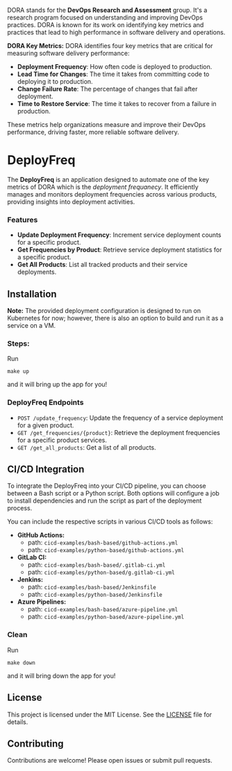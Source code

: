 DORA stands for the **DevOps Research and Assessment** group. It's a research program focused on understanding and improving DevOps practices. DORA is known for its work on identifying key metrics and practices that lead to high performance in software delivery and operations.

**DORA Key Metrics:** DORA identifies four key metrics that are critical for measuring software delivery performance:
   - **Deployment Frequency**: How often code is deployed to production.
   - **Lead Time for Changes**: The time it takes from committing code to deploying it to production.
   - **Change Failure Rate**: The percentage of changes that fail after deployment.
   - **Time to Restore Service**: The time it takes to recover from a failure in production.

These metrics help organizations measure and improve their DevOps performance, driving faster, more reliable software delivery.

# DeployFreq 

The **DeployFreq** is an application designed to automate one of the key metrics of DORA which is the *deployment frequanecy*. It efficiently manages and monitors deployment frequencies across various products, providing insights into deployment activities.

### Features
- **Update Deployment Frequency**: Increment service deployment counts for a specific product.
- **Get Frequencies by Product**: Retrieve service deployment statistics for a specific product.
- **Get All Products**: List all tracked products and their service deployments.

## Installation

**Note:** The provided deployment configuration is designed to run on Kubernetes for now; however, there is also an option to build and run it as a service on a VM.

### Steps: 
Run 
```   
make up
```   
and it will bring up the app for you!

### DeployFreq Endpoints
- `POST /update_frequency`: Update the frequency of a service deployment for a given product.   
- `GET /get_frequencies/{product}`: Retrieve the deployment frequencies for a specific product services.   
- `GET /get_all_products`: Get a list of all products.

## CI/CD Integration

To integrate the DeployFreq into your CI/CD pipeline, you can choose between a Bash script or a Python script. Both options will configure a job to install dependencies and run the script as part of the deployment process.   

You can include the respective scripts in various CI/CD tools as follows:
- **GitHub Actions:**  
  - path: `cicd-examples/bash-based/github-actions.yml`  
  - path: `cicd-examples/python-based/github-actions.yml`    
- **GitLab CI:**
  - path: `cicd-examples/bash-based/.gitlab-ci.yml`    
  - path: `cicd-examples/python-based/g.gitlab-ci.yml`     
- **Jenkins:**
  - path: `cicd-examples/bash-based/Jenkinsfile`    
  - path: `cicd-examples/python-based/Jenkinsfile`   
- **Azure Pipelines:**
  - path: `cicd-examples/bash-based/azure-pipeline.yml` 
  - path: `cicd-examples/python-based/azure-pipeline.yml`   

### Clean 

Run 
```   
make down  
```   
and it will bring down the app for you!

## License

This project is licensed under the MIT License. See the [LICENSE](LICENSE) file for details.


## Contributing
Contributions are welcome! Please open issues or submit pull requests.